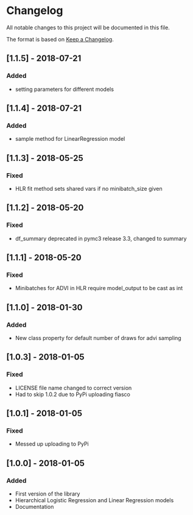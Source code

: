 # Changelog
All notable changes to this project will be documented in this file.

The format is based on [Keep a Changelog](http://keepachangelog.com/en/1.0.0/).

## [1.1.5] - 2018-07-21
### Added
- setting parameters for different models

## [1.1.4] - 2018-07-21
### Added
- sample method for LinearRegression model

## [1.1.3] - 2018-05-25
### Fixed
- HLR fit method sets shared vars if no minibatch_size given

## [1.1.2] - 2018-05-20
### Fixed
- df_summary deprecated in pymc3 release 3.3, changed to summary

## [1.1.1] - 2018-05-20
### Fixed
- Minibatches for ADVI in HLR require model_output to be cast as int

## [1.1.0] - 2018-01-30
### Added
- New class property for default number of draws for advi sampling

## [1.0.3] - 2018-01-05
### Fixed
- LICENSE file name changed to correct version
- Had to skip 1.0.2 due to PyPi uploading fiasco

## [1.0.1] - 2018-01-05
### Fixed
- Messed up uploading to PyPi

## [1.0.0] - 2018-01-05
### Added
- First version of the library 
- Hierarchical Logistic Regression and Linear Regression models
- Documentation
